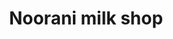 ---
title: "Noorani milk shop"
url: /karachi/noorani-milk-shop-r3gm-35g-b-area-qayyumabad/
shop: dairy
---